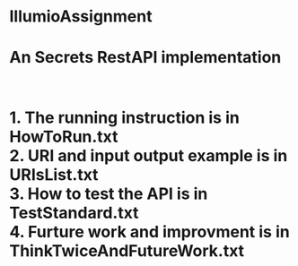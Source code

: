 # IllumioAssignment
<h1>An Secrets RestAPI implementation<h1 /><br />
1. The running instruction is in HowToRun.txt<br />
2. URI and input output example is in URIsList.txt<br />
3. How to test the API is in TestStandard.txt<br />
4. Furture work and improvment is in ThinkTwiceAndFutureWork.txt<br />
